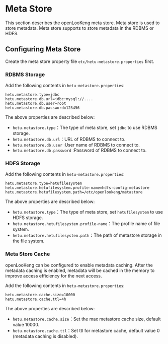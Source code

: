 # Meta Store
This section describes the openLooKeng meta store. Meta store is used to store metadata. Meta store supports to 
store metadata in the RDBMS or HDFS.

## Configuring Meta Store

Create the meta store property file `etc/hetu-metastore.properties` first.


### RDBMS Storage

Add the following contents in `hetu-metastore.properties`:

``` properties
hetu.metastore.type=jdbc
hetu.metastore.db.url=jdbc:mysql://....
hetu.metastore.db.user=root
hetu.metastore.db.password=123456
```

The above properties are described below:

- `hetu.metastore.type`：The type of meta store, set `jdbc` to use RDBMS storage.
- `hetu.metastore.db.url`：URL of RDBMS to connect to.
- `hetu.metastore.db.user` :User name of RDBMS to connect to. 
- `hetu.metastore.db.password` :Password of RDBMS to connect to.

### HDFS Storage

Add the following contents in `hetu-metastore.properties`:

```
hetu.metastore.type=hetufilesystem
hetu.metastore.hetufilesystem.profile-name=hdfs-config-metastore
hetu.metastore.hetufilesystem.path=/etc/openlookeng/metastore
```

The above properties are described below:

- `hetu.metastore.type`：The type of meta store, set `hetufilesystem` to use HDFS storage.
- `hetu.metastore.hetufilesystem.profile-name`：The profile name of file system.
- `hetu.metastore.hetufilesystem.path`：The path of metastore storage in the file system.

### Meta Store Cache

openLooKeng can be configured to enable metadata caching. After the metadata caching is enabled, metadata will be cached 
in the memory to improve access efficiency for the next access.

Add the following contents in `hetu-metastore.properties`:

``` properties
hetu.metastore.cache.size=10000
hetu.metastore.cache.ttl=4h     
```

The above properties are described below:

- `hetu.metastore.cache.size`：Set the max metastore cache size, default value 10000.
- `hetu.metastore.cache.ttl`：Set ttl for metastore cache, default value 0 (metadata caching is disabled).
